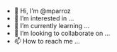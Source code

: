 - 👋 Hi, I’m @mparroz
- 👀 I’m interested in ...
- 🌱 I’m currently learning ...
- 💞️ I’m looking to collaborate on ...
- 📫 How to reach me ...

<!---
mparroz/mparroz is a ✨ special ✨ repository because its `README.md` (this file) appears on your GitHub profile.
You can click the Preview link to take a look at your changes.
--->
